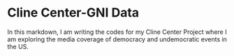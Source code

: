 # Cline Center-GNI Data

In this markdown, I am writing the codes for my Cline Center Project where I am exploring the media coverage of democracy and undemocratic events in the US. 